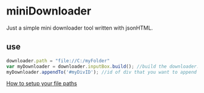 # miniDownloader
Just a simple mini downloader tool written with jsonHTML.

use
---

```javascript
downloader.path = "file://C:/myFolder"
var myDownloader = downloader.inputBox.build(); //build the downloader.
myDownloader.appendTo('#myDivID'); //id of div that you want to append object to.
```
[How to setup your file paths](http://stackoverflow.com/questions/6342854/help-with-relative-path-link-to-local-file)

